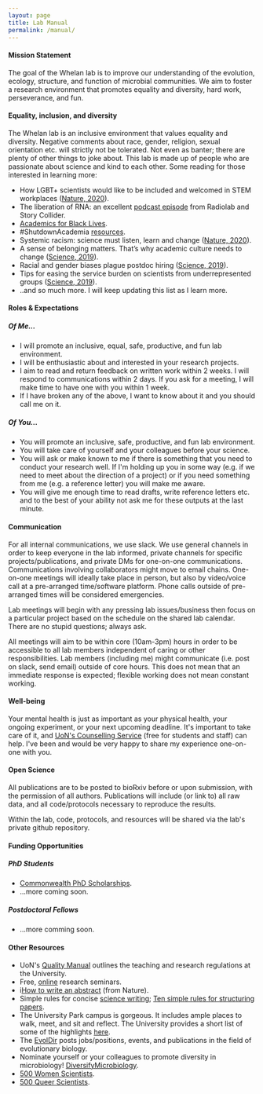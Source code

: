 ```yaml
---
layout: page
title: Lab Manual
permalink: /manual/
---
```


<h4><b>Mission Statement</b></h4>

The goal of the Whelan lab is to improve our understanding of the evolution, ecology, structure, and function of microbial communities. We aim to foster a research environment that promotes equality and diversity, hard work, perseverance, and fun.


<h4><b>Equality, inclusion, and diversity</b></h4>

The Whelan lab is an inclusive environment that values equality and diversity. Negative comments about race, gender, religion, sexual orientation etc. will strictly not be tolerated. Not even as banter; there are plenty of other things to joke about. This lab is made up of people who are passionate about science and kind to each other. Some reading for those interested in learning more:
<ul>
  <li>How LGBT+ scientists would like to be included and welcomed in STEM workplaces (<a href="https://www.nature.com/articles/d41586-020-02949-3?WT.ec_id=NATURE-20201029&utm_source=nature_etoc&utm_medium=email&utm_campaign=20201029&sap-outbound-id=5D451480C37AEFE92588C1E795ECFE2783CA5537">Nature, 2020</a>).</li>
  <li>The liberation of RNA: an excellent <a href="https://www.wnycstudios.org/podcasts/radiolab/articles/liberation-rna">podcast episode</a> from Radiolab and Story Collider.</li>
  <li><a href="https://www.academics4blacklives.com/">Academics for Black Lives</a>.</li>
  <li>#ShutdownAcademia <a href="https://www.shutdownstem.com/resources">resources</a>.</li>
  <li>Systemic racism: science must listen, learn and change (<a href="https://www.nature.com/articles/d41586-020-01678-x?utm_source=twt_nnc&utm_medium=social&utm_campaign=naturenews&sf234907679=1">Nature, 2020</a>).</li>
  <li>A sense of belonging matters. That’s why academic culture needs to change (<a href="https://www.sciencemag.org/careers/2019/01/sense-belonging-matters-s-why-academic-culture-needs-change?utm_campaign=SciMag&utm_source=JHubbard&utm_medium=Twitter">Science, 2019</a>).</li>
  <li>Racial and gender biases plague postdoc hiring (<a href="https://www.sciencemag.org/careers/2019/06/racial-and-gender-biases-plague-postdoc-hiring?utm_campaign=SciMag&utm_source=JHubbard&utm_medium=Twitter">Science, 2019</a>).</li>
  <li>Tips for easing the service burden on scientists from underrepresented groups (<a href="https://www.sciencemag.org/careers/2019/10/tips-easing-service-burden-scientists-underrepresented-groups?utm_campaign=SciMag&utm_source=JHubbard&utm_medium=Twitter">Science, 2019</a>).</li>
  <li>..and so much more. I will keep updating this list as I learn more.</li>
</ul>

<h4><b>Roles & Expectations</b><h4>

<h5><b>Of Me...</b></h5>
<ul>
  <li>I will promote an inclusive, equal, safe, productive, and fun lab environment.</li>
  <li>I will be enthusiastic about and interested in your research projects.</li>
  <li>I aim to read and return feedback on written work within 2 weeks. I will respond to communications within 2 days. If you ask for a meeting, I will make time to have one with you within 1 week.</li>
  <li>If I have broken any of the above, I want to know about it and you should call me on it.</li>
</ul>

<h5><b>Of You...</b></h5>
<ul>
  <li>You will promote an inclusive, safe, productive, and fun lab environment.</li>
  <li>You will take care of yourself and your colleagues before your science.</li>
  <li>You will ask or make known to me if there is something that you need to conduct your research well. If I'm holding up you in some way (e.g. if we need to meet about the direction of a project) or if you need something from me (e.g. a reference letter) you will make me aware.</li>
  <li>You will give me enough time to read drafts, write reference letters etc. and to the best of your ability not ask me for these outputs at the last minute.</li>
</ul>

<h4><b>Communication</b></h4>

<p>For all internal communications, we use slack. We use general channels in order to keep everyone in the lab informed, private channels for specific projects/publications, and private DMs for one-on-one communications. Communications involving collaborators might move to email chains. One-on-one meetings will ideally take place in person, but also by video/voice call at a pre-arranged time/software platform. Phone calls outside of pre-arranged times will be considered emergencies.</p>

<p>Lab meetings will begin with any pressing lab issues/business then focus on a particular project based on the schedule on the shared lab calendar. There are no stupid questions; always ask.</p>

<p>All meetings will aim to be within core (10am-3pm) hours in order to be accessible to all lab members independent of caring or other responsibilities. Lab members (including me) might communicate (i.e. post on slack, send email) outside of core hours. This does not mean that an immediate response is expected; flexible working does not mean constant working.</p>


<h4><b>Well-being</b></h4>

<p>Your mental health is just as important as your physical health, your ongoing experiment, or your next upcoming deadline. It's important to take care of it, and <a href="https://www.nottingham.ac.uk/counselling/">UoN's Counselling Service</a> (free for students and staff) can help. I've been and would be very happy to share my experience one-on-one with you.</p>


<h4><b>Open Science</b></h4>

<p>All publications are to be posted to bioRxiv before or upon submission, with the permission of all authors. Publications will include (or link to) all raw data, and all code/protocols necessary to reproduce the results.</p>

<p>Within the lab, code, protocols, and resources will be shared via the lab's private github repository.</p>


<h4><b>Funding Opportunities</b></h4>

<h5><b>PhD Students</b></h5>
<ul>
  <li><a href="http://cscuk.dfid.gov.uk/apply/phd-scholarships-high-income-countries/">Commonwealth PhD Scholarships</a>.</li>
  <li>...more coming soon.</li>
</ul>

<h5><b>Postdoctoral Fellows</b></h5>
<ul>
  <li>...more comming soon.</li>
</ul>


<h4><b>Other Resources</b></h4>
<ul>
  <li>UoN's <a href="https://www.nottingham.ac.uk/qualitymanual/quality-manual.aspx">Quality Manual</a> outlines the teaching and research regulations at the University.</li>
  <li>Free, <a href="https://researchseminars.org/">online</a> research seminars.</li>
  <li>i<a href="https://cbs.umn.edu/sites/cbs.umn.edu/files/public/downloads/Annotated_Nature_abstract.pdf">How to write an abstract</a> (from Nature).</li>
  <li>Simple rules for concise <a href="https://aslopubs.onlinelibrary.wiley.com/doi/full/10.1002/lol2.10165">science writing</a>; <a href="https://journals.plos.org/ploscompbiol/article?id=10.1371/journal.pcbi.1005619">Ten simple rules for structuring papers</a>.</li>
  <li>The University Park campus is gorgeous. It includes ample places to walk, meet, and sit and reflect. The University provides a short list of some of the highlights <a href="https://www.nottingham.ac.uk/sustainability/grounds/friendsofuniversitypark.aspx">here</a>.</li>
  <li>The <a href="http://life.mcmaster.ca/evoldir.html">EvolDir</a> posts jobs/positions, events, and publications in the field of evolutionary biology.</li>
  <li>Nominate yourself or your colleagues to promote diversity in microbiology! <a href="https://diversifymicrobiology.github.io/">DiversifyMicrobiology</a>.</li>
  <li><a href="https://500womenscientists.org/">500 Women Scientists</a>.</li>
  <li><a href="https://500queerscientists.com/">500 Queer Scientists</a>.</li>
</ul>

